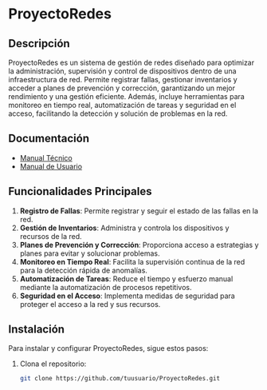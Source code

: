 # ProyectoRedes

## Descripción  
ProyectoRedes es un sistema de gestión de redes diseñado para optimizar la administración, supervisión y control de dispositivos dentro de una infraestructura de red. Permite registrar fallas, gestionar inventarios y acceder a planes de prevención y corrección, garantizando un mejor rendimiento y una gestión eficiente. Además, incluye herramientas para monitoreo en tiempo real, automatización de tareas y seguridad en el acceso, facilitando la detección y solución de problemas en la red.

## Documentación
- [Manual Técnico](https://drive.google.com/file/d/15RxeczHCyiMrTMSYpr0AVTevdM6FyRXo/view?usp=drive_link)
- [Manual de Usuario](https://drive.google.com/file/d/1pSto_DCYJQSTlOv4seAuzXk-XFxIwrrf/view?usp=drive_link)

## Funcionalidades Principales
1. **Registro de Fallas**: Permite registrar y seguir el estado de las fallas en la red.
2. **Gestión de Inventarios**: Administra y controla los dispositivos y recursos de la red.
3. **Planes de Prevención y Corrección**: Proporciona acceso a estrategias y planes para evitar y solucionar problemas.
4. **Monitoreo en Tiempo Real**: Facilita la supervisión continua de la red para la detección rápida de anomalías.
5. **Automatización de Tareas**: Reduce el tiempo y esfuerzo manual mediante la automatización de procesos repetitivos.
6. **Seguridad en el Acceso**: Implementa medidas de seguridad para proteger el acceso a la red y sus recursos.

## Instalación
Para instalar y configurar ProyectoRedes, sigue estos pasos:
1. Clona el repositorio: 
   ```bash
   git clone https://github.com/tuusuario/ProyectoRedes.git
